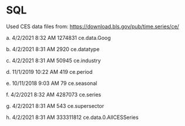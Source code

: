 # SQL

Used CES data files from:  https://download.bls.gov/pub/time.series/ce/ 

a.	4/2/2021    8:32 AM      1274831 ce.data.Goog

b.	4/2/2021    8:31 AM         2920 ce.datatype

c.	4/2/2021    8:31 AM        50945 ce.industry

d.	11/1/2019  10:22 AM          419 ce.period

e.	10/11/2018  9:03 AM           79 ce.seasonal

f.	4/2/2021    8:32 AM      4287073 ce.series

g.	4/2/2021    8:31 AM          543 ce.supersector

h.	4/2/2021    8:31 AM    333311812 ce.data.0.AllCESSeries
